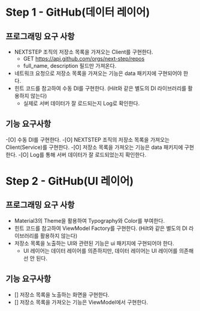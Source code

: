 # Step 1 - GitHub(데이터 레이어)

## 프로그래밍 요구 사항
- NEXTSTEP 조직의 저장소 목록을 가져오는 Client를 구현한다.
  - GET https://api.github.com/orgs/next-step/repos
  - full_name, description 필드만 가져온다.
- 네트워크 요청으로 저장소 목록을 가져오는 기능은 data 패키지에 구현되어야 한다.
- 힌트 코드를 참고하여 수동 DI를 구현한다. (Hilt와 같은 별도의 DI 라이브러리를 활용하지 않는다)
  - 실제로 서버 데이터가 잘 로드되는지 Log로 확인한다.

## 기능 요구사항
-[O] 수동 DI를 구현한다.
-[O] NEXTSTEP 조직의 저장소 목록을 가져오는 Client(Service)를 구현한다.
-[O] 저장소 목록을 가져오는 기능은 data 패키지에 구현한다.
-[O] Log를 통해 서버 데이터가 잘 로드되었는지 확인한다.

# Step 2 - GitHub(UI 레이어)

## 프로그래밍 요구 사항
- Material3의 Theme을 활용하여 Typography와 Color를 부여한다.
- 힌트 코드를 참고하여 ViewModel Factory를 구현한다. (Hilt와 같은 별도의 DI 라이브러리를 활용하지 않는다)
- 저장소 목록을 노출하는 UI와 관련된 기능은 ui 패키지에 구현되어야 한다.
  - UI 레이어는 데이터 레이어를 의존하지만, 데이터 레이어는 UI 레이어를 의존해선 안 된다.

## 기능 요구사항
- [] 저장소 목록을 노출하는 화면을 구현한다.
- [] 저장소 목록을 가져오는 기능은 ViewModel에서 구현한다.
